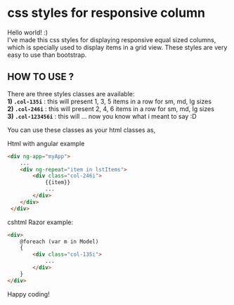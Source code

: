 # css styles for responsive column
Hello world! :)  
I've made this css styles for displaying responsive equal sized columns, which is specially used to display items in a grid view.
These styles are very easy to use than bootstrap.

HOW TO USE ?
---
There are three styles classes are available:  
**1) `.col-135i`** : this will present 1, 3, 5 items in a row for sm, md, lg sizes  
**2) `.col-246i`** : this will present 2, 4, 6 items in a row for sm, md, lg sizes  
**3) `.col-123456i`** : this will ... now you know what i meant to say :D  

You can use these classes as your html classes as,

Html with angular example
``` html
<div ng-app="myApp">
    ...
    <div ng-repeat="item in lstItems">
        <div class="col-246i">
            {{item}}
            ...
        </div>
    </div>
 </div>
```

cshtml Razor example:
``` html
<div>
    @foreach (var m in Model)
    {
        <div class="col-135i">
            ...
        </div>
    }
</div>
```
Happy coding!
